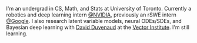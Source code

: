 I'm an undergrad in CS, Math, and Stats at University of Toronto. Currently a robotics and deep learning intern [@NVIDIA](https://www.nvidia.com/en-us/design-visualization/omniverse/), previously an rSWE intern [@Google](https://ai.google/). I also research latent variable models, neural ODEs/SDEs, and Bayesian deep learning with [David Duvenaud](https://www.cs.toronto.edu/~duvenaud/) at the [Vector Institute](https://vectorinstitute.ai/). I'm still learning.
